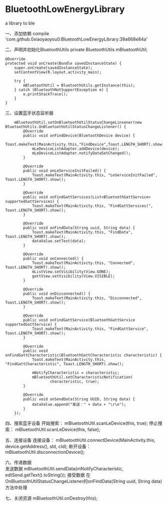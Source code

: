 # BluetoothLowEnergyLibrary
a library to ble

一、添加依赖
 compile 'com.github.0xiaoyaoyou0:BluetoothLowEnergyLibrary:39a668e84a'
 
二、声明并初始化BluetoothUtils
 private BluetoothUtils mBluetoothUtil;
 
	@Override
    protected void onCreate(Bundle savedInstanceState) {
        super.onCreate(savedInstanceState);
		setContentView(R.layout.activity_main);
		
		try {
            mBluetoothUtil = BluetoothUtils.getInstance(this);
        } catch (BluetoothNotSupportException e) {
            e.printStackTrace();
        }
	}

三、设置蓝牙状态监听器

        mBluetoothUtil.setOnBluetoothUtilStatusChangeLinsener(new BluetoothUtils.OnBluetoothUtilStatusChangeListener() {
            @Override
            public void onFindDevice(BluetoothDevice device) {
                Toast.makeText(MainActivity.this,"FindDevice",Toast.LENGTH_SHORT).show();
                mLeDeviceListAdapter.addDevice(device);
                mLeDeviceListAdapter.notifyDataSetChanged();
            }

            @Override
            public void onLeServiceInitFailed() {
                Toast.makeText(MainActivity.this, "LeServiceInitFailed", Toast.LENGTH_SHORT).show();
            }

            @Override
            public void onFindGattServices(List<BluetoothGattService> supportedGattServices) {
                Toast.makeText(MainActivity.this, "FindGattServices(", Toast.LENGTH_SHORT).show();
            }

            @Override
            public void onFindData(String uuid, String data) {
                Toast.makeText(MainActivity.this, "FindData", Toast.LENGTH_SHORT).show();
                dataValue.setText(data);
            }

            @Override
            public void onConnected() {
                Toast.makeText(MainActivity.this, "Connected", Toast.LENGTH_SHORT).show();
                mListView.setVisibility(View.GONE);
                gattView.setVisibility(View.VISIBLE);
            }

            @Override
            public void onDisconnected() {
                Toast.makeText(MainActivity.this, "Disconnected", Toast.LENGTH_SHORT).show();
            }

            @Override
            public void onFindGattService(BluetoothGattService supportedGattService) {
                Toast.makeText(MainActivity.this, "FindGattService", Toast.LENGTH_SHORT).show();
            }

            @Override
            public void onFindGattCharacteristic(BluetoothGattCharacteristic characteristic) {
                Toast.makeText(MainActivity.this, "FindGattCharacteristic", Toast.LENGTH_SHORT).show();
                
                mNotifyCharacteristic = characteristic;
                mBluetoothUtil.setCharacteristicNotification(
                        characteristic, true);
            }

            @Override
            public void onSendData(String UUID, String data) {
                dataValue.append("发送：" + data + "\r\n");
            }
        });
		
四、搜索蓝牙设备
	开始搜索：  mBluetoothUtil.scanLeDevice(this, true);
	停止搜索：  mBluetoothUtil.scanLeDevice(this, false);
	
五、连接设备
	连接设备： 	mBluetoothUtil.connectDevice(MainActivity.this, device.getAddress(), sId, cId);
	断开设备：	mBluetoothUtil.disconnectionDevice();
		
	
六、传递数据	
	发送数据	mBluetoothUtil.sendData(mNotifyCharacteristic, edtSend.getText().toString());
	接受数据	在OnBluetoothUtilStatusChangeListener的onFindData(String uuid, String data)方法中处理
	
七、关闭资源
	mBluetoothUtil.onDestroy(this);
